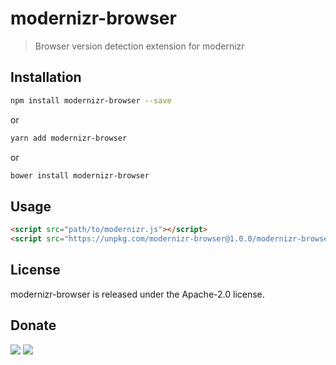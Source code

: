 # modernizr-browser

> Browser version detection extension for modernizr

## Installation

```bash
npm install modernizr-browser --save
```

or 

```bash
yarn add modernizr-browser
```

or

```bash
bower install modernizr-browser
```

## Usage

```html
<script src="path/to/modernizr.js"></script>
<script src="https://unpkg.com/modernizr-browser@1.0.0/modernizr-browser.js"></script>
```


## License

modernizr-browser is released under the Apache-2.0 license.

## Donate

[![](https://img.shields.io/badge/patreon-donate-yellow.svg)](https://www.patreon.com/red_rabbit)
[![](https://img.shields.io/badge/flattr-donate-yellow.svg)](https://flattr.com/profile/red_rabbit)

